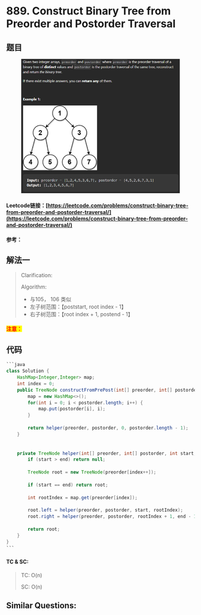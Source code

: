 # 889. Construct Binary Tree from Preorder and Postorder Traversal

## 题目

<figure><img src="../../.gitbook/assets/image (1) (11).png" alt=""><figcaption></figcaption></figure>

#### Leetcode链接：[https://leetcode.com/problems/construct-binary-tree-from-preorder-and-postorder-traversal/](https://leetcode.com/problems/construct-binary-tree-from-preorder-and-postorder-traversal/)

#### 参考：

## 解法一

> Clarification:&#x20;
>
> Algorithm:&#x20;
>
> * 与105， 106 类似
> * 左子树范围：【poststart, root index - 1】
> * 右子树范围：【root index + 1, postend - 1】

#### <mark style="color:red;">注意：</mark>

## 代码

````java
```java
class Solution {
    HashMap<Integer,Integer> map;
    int index = 0;
    public TreeNode constructFromPrePost(int[] preorder, int[] postorder) {
        map = new HashMap<>();
        for(int i = 0; i < postorder.length; i++) {
            map.put(postorder[i], i);
        }

        return helper(preorder, postorder, 0, postorder.length - 1);
    }


	private TreeNode helper(int[] preorder, int[] postorder, int start, int end) {
        if (start > end) return null;

        TreeNode root = new TreeNode(preorder[index++]);
        
        if (start == end) return root;
        
        int rootIndex = map.get(preorder[index]);
        
        root.left = helper(preorder, postorder, start, rootIndex);
        root.right = helper(preorder, postorder, rootIndex + 1, end - 1);

        return root;
    }
}
```
````

#### TC & SC:&#x20;

> TC: O(n)
>
> SC: O(n)

## **Similar Questions:**&#x20;
